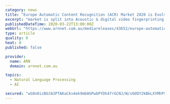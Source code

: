 ```yaml
---
category: news
title: "Europe Automatic Content Recognition (ACR) Market 2020 is Evolving Rapidly with Economic Growth, Demand, and Forthcoming Opportunities"
excerpt: "market is split into Acoustic & digital video fingerprinting Digital audio Video & image watermarking Optical character recognition Speech recognition . 3.The application landscape of the Automatic Content Recognition (ACR) market, on the other hand, has been segmented into Media & entertainment Consumer electronics E-commerce Education ..."
publishedDateTime: 2020-03-22T13:00:00Z
webUrl: "https://www.arnnet.com.au/mediareleases/43652/europe-automatic-content-recognition-acr-market/"
type: article
quality: 0
heat: 0
published: false

provider:
  name: ARN
  domain: arnnet.com.au

topics:
  - Natural Language Processing
  - AI

secured: "wSOn0izBUJA3PTAKaCkv4ek9mb0GPwbPYDh47rGCNJ/W/sOdOY2kBkLXYMhPSF0MnLA1afvKGkfaF968j5fGbvQ5BVoaSJGex0AG4dn+wX/GUl+SBuJ4gCDJvr5vMWCU0BGrTYiiip3JyMUIHu/4sxdtB/pBrJMWsfEh7ChrNAyJbPCFTOtS76rFm7s57udE4tslekMTYlRv80r6lkXNUc8lCcfL82eZyiNb5MeWjqCg71ko/4iQ6vS/Ts0OS2Du63x90wHtVsZCQqfBXwbREMo5fEUzfFVh99Pwq6nVL/Pj4MIJjgVirSz7+Jj+xi49;vtU/vhqKDPXeJo782TzQHA=="
---
```


